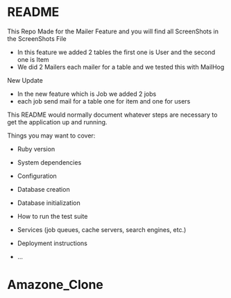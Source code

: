 # README


This Repo Made for the Mailer Feature and you will find all ScreenShots in the ScreenShots File 

* In this feature we added 2 tables the first one is User and the second one is Item
* We did 2 Mailers each mailer for a table and we tested this with MailHog


New Update
 
 * In the new feature which is Job we added 2 jobs 
 * each job send mail for a table one for item and one for users


This README would normally document whatever steps are necessary to get the
application up and running.

Things you may want to cover:

* Ruby version

* System dependencies

* Configuration

* Database creation

* Database initialization

* How to run the test suite

* Services (job queues, cache servers, search engines, etc.)

* Deployment instructions

* ...
# Amazone_Clone
